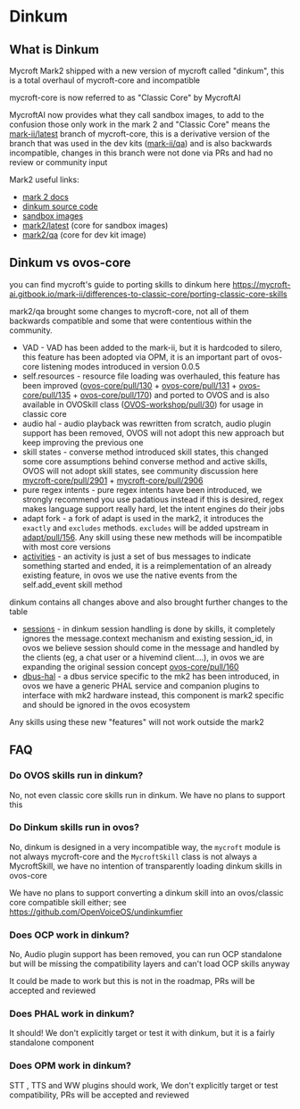 # Dinkum

## What is Dinkum

Mycroft Mark2 shipped with a new version of mycroft called "dinkum", this is a total overhaul of mycroft-core and
incompatible

mycroft-core is now referred to as "Classic Core" by MycroftAI

MycroftAI now provides what they call sandbox images, to add to the confusion those only work in the mark 2 and "Classic
Core" means the [mark-ii/latest](https://github.com/MycroftAI/mycroft-core/tree/mark-ii/latest) branch of mycroft-core, this is a derivative version of the branch that was used in the dev kits ([mark-ii/qa](https://github.com/MycroftAI/mycroft-core/tree/mark-ii/qa)) and is also
backwards incompatible, changes in this branch were not done via PRs and had no review or community input

Mark2 useful links:

- [mark 2 docs](https://mycroft-ai.gitbook.io/mark-ii/)
- [dinkum source code](https://github.com/MycroftAI/mycroft-dinkum) 
- [sandbox images](https://mycroft-ai.gitbook.io/mark-ii/advanced/sandbox-images)
- [mark2/latest](https://github.com/MycroftAI/mycroft-core/tree/mark-ii/latest) (core for sandbox images) 
- [mark2/qa](https://github.com/MycroftAI/mycroft-core/tree/mark-ii/qa) (core for dev kit image) 


## Dinkum vs ovos-core

you can find mycroft's guide to porting skills to dinkum here https://mycroft-ai.gitbook.io/mark-ii/differences-to-classic-core/porting-classic-core-skills

mark2/qa brought some changes to mycroft-core, not all of them backwards compatible and some that were contentious
within the community.

- VAD - VAD has been added to the mark-ii, but it is hardcoded to silero, this feature has been adopted via OPM, it is an important part of ovos-core listening modes introduced in version 0.0.5
- self.resources - resource file loading was overhauled, this feature has been
  improved ([ovos-core/pull/130](https://github.com/OpenVoiceOS/ovos-core/pull/130) + [ovos-core/pull/131](https://github.com/OpenVoiceOS/ovos-core/pull/131) + [ovos-core/pull/135](https://github.com/OpenVoiceOS/ovos-core/pull/135) + [ovos-core/pull/170](https://github.com/OpenVoiceOS/ovos-core/pull/170))
  and ported to OVOS and is also available in OVOSkill class ([OVOS-workshop/pull/30](https://github.com/OpenVoiceOS/OVOS-workshop/pull/30)) for usage in classic core
- audio hal - audio playback was rewritten from scratch, audio plugin support has been removed, OVOS will not adopt this new approach but keep improving the previous one
- skill states - converse method introduced skill states, this changed some core assumptions behind converse method and
  active skills, OVOS will not adopt skill states, see community discussion
  here [mycroft-core/pull/2901](https://github.com/MycroftAI/mycroft-core/pull/2901) + [mycroft-core/pull/2906](https://github.com/MycroftAI/mycroft-core/pull/2906)
- pure regex intents - pure regex intents have been introduced, we strongly recommend you use padatious instead if this is desired, regex makes language support really hard, let the intent engines do their jobs
- adapt fork - a fork of adapt is used in the mark2, it introduces the `exactly` and `excludes` methods. `excludes` will be added upstream in [adapt/pull/156](https://github.com/MycroftAI/adapt/pull/156). Any skill using these new methods will be incompatible with most core versions
- [activities](https://github.com/OpenVoiceOS/ovos-core/issues/43) - an activity is just a set of bus messages to indicate something started and ended, it is a reimplementation of an already existing feature, in ovos we use the native events from the self.add_event skill method

dinkum contains all changes above and also brought further changes to the table

- [sessions](https://mycroft-ai.gitbook.io/mark-ii/differences-to-classic-core/sessions) - in dinkum session handling is done by skills, it completely ignores the message.context mechanism and existing session_id, in ovos we believe session should come in the message and handled by the clients (eg, a chat user or a hivemind client....), in ovos we are expanding the original session concept  [ovos-core/pull/160](https://github.com/OpenVoiceOS/ovos-core/pull/160)
- [dbus-hal](https://github.com/MycroftAI/mark-ii-sandbox/tree/master/dbus-hal) - a dbus service specific to the mk2 has been introduced, in ovos we have a generic PHAL service and companion plugins to interface with mk2 hardware instead, this component is mark2 specific and should be ignored in the ovos ecosystem


Any skills using these new "features" will not work outside the mark2

## FAQ

### Do OVOS skills run in dinkum?

No, not even classic core skills run in dinkum. We have no plans to support this

### Do Dinkum skills run in ovos?

No, dinkum is designed in a very incompatible way, the `mycroft` module is not always mycroft-core and the `MycroftSkill` class is not always a MycroftSkill, we have no intention of transparently loading dinkum skills in ovos-core

We have no plans to support converting a dinkum skill into an ovos/classic core compatible skill either; see https://github.com/OpenVoiceOS/undinkumfier

### Does OCP work in dinkum?

No, Audio plugin support has been removed, you can run OCP standalone but will be missing the compatibility layers and can't load OCP skills anyway

It could be made to work but this is not in the roadmap, PRs will be accepted and reviewed

### Does PHAL work in dinkum?

It should! We don't explicitly target or test it with dinkum, but it is a fairly standalone component

### Does OPM work in dinkum?

STT , TTS and WW plugins should work, We don't explicitly target or test compatibility, PRs will be accepted and reviewed
